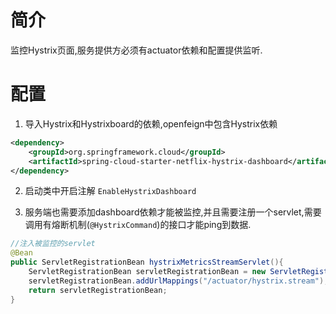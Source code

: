 # 简介
监控Hystrix页面,服务提供方必须有actuator依赖和配置提供监听.
# 配置
1. 导入Hystrix和Hystrixboard的依赖,openfeign中包含Hystrix依赖
```xml
<dependency>
    <groupId>org.springframework.cloud</groupId>
    <artifactId>spring-cloud-starter-netflix-hystrix-dashboard</artifactId>
</dependency>
```

2. 启动类中开启注解
```EnableHystrixDashboard```
 
3. 服务端也需要添加dashboard依赖才能被监控,并且需要注册一个servlet,需要调用有熔断机制(```@HystrixCommand```)的接口才能ping到数据.
```java
//注入被监控的servlet
@Bean
public ServletRegistrationBean hystrixMetricsStreamServlet(){
    ServletRegistrationBean servletRegistrationBean = new ServletRegistrationBean(new HystrixMetricsStreamServlet());
    servletRegistrationBean.addUrlMappings("/actuator/hystrix.stream");
    return servletRegistrationBean;
}
```